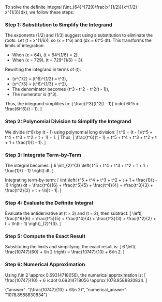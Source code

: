


To solve the definite integral \(\int_{64}^{729}\frac{x^{1/2}}{x^{1/2}-x^{1/3}}dx\), we follow these steps:

### Step 1: Substitution to Simplify the Integrand
The exponents \(1/2\) and \(1/3\) suggest using a substitution to eliminate the roots. Let \(t = x^{1/6}\), so \(x = t^6\) and \(dx = 6t^5 dt\). This transforms the limits of integration:
- When \(x = 64\), \(t = 64^{1/6} = 2\).
- When \(x = 729\), \(t = 729^{1/6} = 3\).

Rewriting the integrand in terms of \(t\):
- \(x^{1/2} = (t^6)^{1/2} = t^3\),
- \(x^{1/3} = (t^6)^{1/3} = t^2\),
- The denominator becomes \(t^3 - t^2 = t^2(t - 1)\),
- The numerator is \(t^3\).

Thus, the integrand simplifies to:
\[
\frac{t^3}{t^2(t - 1)} \cdot 6t^5 = \frac{6t^6}{t - 1}.
\]

### Step 2: Polynomial Division to Simplify the Integrand
We divide \(t^6\) by \(t - 1\) using polynomial long division:
\[
t^6 = (t - 1)(t^5 + t^4 + t^3 + t^2 + t + 1) + 1.
\]
Thus,
\[
\frac{t^6}{t - 1} = t^5 + t^4 + t^3 + t^2 + t + 1 + \frac{1}{t - 1}.
\]

### Step 3: Integrate Term-by-Term
The integral becomes:
\[
6 \int_{2}^{3} \left( t^5 + t^4 + t^3 + t^2 + t + 1 + \frac{1}{t - 1} \right) dt.
\]

Integrating term-by-term:
\[
\int \left( t^5 + t^4 + t^3 + t^2 + t + 1 + \frac{1}{t - 1} \right) dt = \frac{t^6}{6} + \frac{t^5}{5} + \frac{t^4}{4} + \frac{t^3}{3} + \frac{t^2}{2} + t + \ln|t - 1|.
\]

### Step 4: Evaluate the Definite Integral
Evaluate the antiderivative at \(t = 3\) and \(t = 2\), then subtract:
\[
\left[ \frac{t^6}{6} + \frac{t^5}{5} + \frac{t^4}{4} + \frac{t^3}{3} + \frac{t^2}{2} + t + \ln(t - 1) \right]_{2}^{3}.
\]

### Step 5: Compute the Exact Result
Substituting the limits and simplifying, the exact result is:
\[
6 \left( \frac{10747}{60} + \ln 2 \right) = \frac{10747}{10} + 6\ln 2.
\]

### Step 6: Numerical Approximation
Using \(\ln 2 \approx 0.69314718056\), the numerical approximation is:
\[
\frac{10747}{10} + 6 \cdot 0.69314718056 \approx 1078.8588830834.
\]

{"answer": "\(\frac{10747}{10} + 6\ln 2\)", "numerical_answer": "1078.8588830834"}